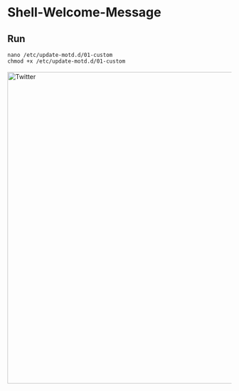 # Shell-Welcome-Message
## Run
```nano /etc/update-motd.d/01-custom```<br>
```chmod +x /etc/update-motd.d/01-custom```<br><br>
<img align="left" alt="Twitter" width="700px"
        src="https://user-images.githubusercontent.com/85456369/210807592-a8017337-511e-4431-8615-a05a0f2b6d5c.png" /></a>
